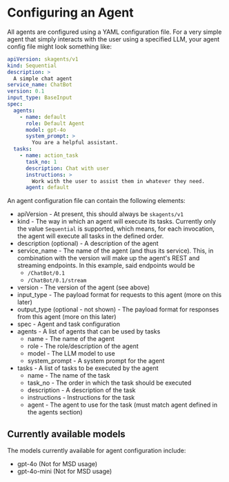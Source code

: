 # Configuring an Agent

All agents are configured using a YAML configuration file. For a very simple
agent that simply interacts with the user using a specified LLM, your agent
config file might look something like:

```yaml
apiVersion: skagents/v1
kind: Sequential
description: >
  A simple chat agent
service_name: ChatBot
version: 0.1
input_type: BaseInput
spec:
  agents:
    - name: default
      role: Default Agent
      model: gpt-4o
      system_prompt: >
        You are a helpful assistant.
  tasks:
    - name: action_task
      task_no: 1
      description: Chat with user
      instructions: >
        Work with the user to assist them in whatever they need.
      agent: default
```

An agent configuration file can contain the following elements:

* apiVersion - At present, this should always be `skagents/v1`
* kind - The way in which an agent will execute its tasks. Currently only the
  value `Sequential` is supported, which means, for each invocation, the agent
  will execute all tasks in the defined order.
* description (optional) - A description of the agent
* service_name - The name of the agent (and thus its service). This, in
  combination with the version will make up the agent's REST and streaming
  endpoints. In this example, said endpoints would be
    * `/ChatBot/0.1`
    * `/ChatBot/0.1/stream`
* version - The version of the agent (see above)
* input_type - The payload format for requests to this agent (more on this
  later)
* output_type (optional - not shown) - The payload format for responses from
  this agent (more on this later)
* spec - Agent and task configuration
* agents - A list of agents that can be used by tasks
    * name - The name of the agent
    * role - The role/description of the agent
    * model - The LLM model to use
    * system_prompt - A system prompt for the agent
* tasks - A list of tasks to be executed by the agent
    * name - The name of the task
    * task_no - The order in which the task should be executed
    * description - A description of the task
    * instructions - Instructions for the task
    * agent - The agent to use for the task (must match agent defined in the
    agents section)

## Currently available models

The models currently available for agent configuration include:

* gpt-4o (Not for MSD usage)
* gpt-4o-mini (Not for MSD usage)
